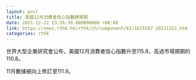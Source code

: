 ```yaml
---
layout: post
title: 美國12月消費者信心指數勝預期
date: 2021-12-22 23:26:39.000000000 +08:00
link: https://news.rthk.hk/rthk/ch/component/k2/1625587-20211222.htm
categories: rthk
---
```


世界大型企業研究會公布，美國12月消費者信心指數升至115.8，高過市場預期的110.8。

11月數據被向上修訂至111.9。

